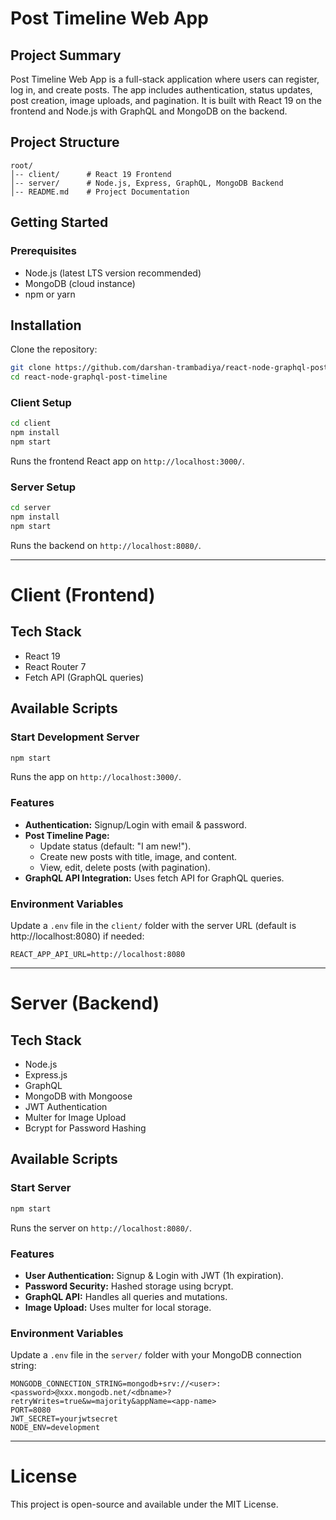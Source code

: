 # Post Timeline Web App

## Project Summary

Post Timeline Web App is a full-stack application where users can register, log in, and create posts. The app includes authentication, status updates, post creation, image uploads, and pagination. It is built with React 19 on the frontend and Node.js with GraphQL and MongoDB on the backend.

## Project Structure

```
root/
│-- client/      # React 19 Frontend
│-- server/      # Node.js, Express, GraphQL, MongoDB Backend
│-- README.md    # Project Documentation
```

## Getting Started

### Prerequisites

- Node.js (latest LTS version recommended)
- MongoDB (cloud instance)
- npm or yarn

## Installation

Clone the repository:

```sh
git clone https://github.com/darshan-trambadiya/react-node-graphql-post-timeline.git
cd react-node-graphql-post-timeline
```

### Client Setup

```sh
cd client
npm install
npm start
```

Runs the frontend React app on `http://localhost:3000/`.

### Server Setup

```sh
cd server
npm install
npm start
```

Runs the backend on `http://localhost:8080/`.

---

# Client (Frontend)

## Tech Stack

- React 19
- React Router 7
- Fetch API (GraphQL queries)

## Available Scripts

### Start Development Server

```sh
npm start
```

Runs the app on `http://localhost:3000/`.

### Features

- **Authentication:** Signup/Login with email & password.
- **Post Timeline Page:**
  - Update status (default: "I am new!").
  - Create new posts with title, image, and content.
  - View, edit, delete posts (with pagination).
- **GraphQL API Integration:** Uses fetch API for GraphQL queries.

### Environment Variables

Update a `.env` file in the `client/` folder with the server URL (default is http://localhost:8080) if needed:

```
REACT_APP_API_URL=http://localhost:8080
```

---

# Server (Backend)

## Tech Stack

- Node.js
- Express.js
- GraphQL
- MongoDB with Mongoose
- JWT Authentication
- Multer for Image Upload
- Bcrypt for Password Hashing

## Available Scripts

### Start Server

```sh
npm start
```

Runs the server on `http://localhost:8080/`.

### Features

- **User Authentication:** Signup & Login with JWT (1h expiration).
- **Password Security:** Hashed storage using bcrypt.
- **GraphQL API:** Handles all queries and mutations.
- **Image Upload:** Uses multer for local storage.

### Environment Variables

Update a `.env` file in the `server/` folder with your MongoDB connection string:

```
MONGODB_CONNECTION_STRING=mongodb+srv://<user>:<password>@xxx.mongodb.net/<dbname>?retryWrites=true&w=majority&appName=<app-name>
PORT=8080
JWT_SECRET=yourjwtsecret
NODE_ENV=development
```

---

# License

This project is open-source and available under the MIT License.
